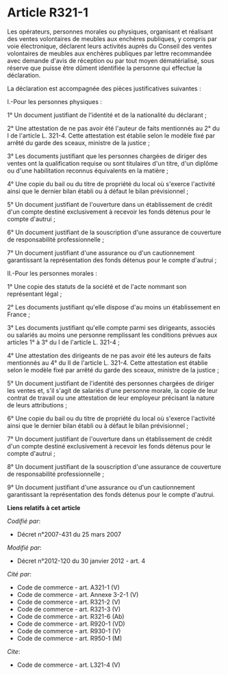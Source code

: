 # Article R321-1

Les opérateurs, personnes morales ou physiques, organisant et réalisant des ventes volontaires de meubles aux enchères
publiques, y compris par voie électronique, déclarent leurs activités auprès du Conseil des ventes volontaires de meubles aux
enchères publiques par lettre recommandée avec demande d'avis de réception ou par tout moyen dématérialisé, sous réserve que
puisse être dûment identifiée la personne qui effectue la déclaration. 

La déclaration est accompagnée des pièces justificatives suivantes : 

I.-Pour les personnes physiques : 

1° Un document justifiant de l'identité et de la nationalité du déclarant ; 

2° Une attestation de ne pas avoir été l'auteur de faits mentionnés au 2° du I de l'article L. 321-4. Cette attestation est
établie selon le modèle fixé par arrêté du garde des sceaux, ministre de la justice ; 

3° Les documents justifiant que les personnes chargées de diriger des ventes ont la qualification requise ou sont titulaires
d'un titre, d'un diplôme ou d'une habilitation reconnus équivalents en la matière ; 

4° Une copie du bail ou du titre de propriété du local où s'exerce l'activité ainsi que le dernier bilan établi ou à défaut
le bilan prévisionnel ; 

5° Un document justifiant de l'ouverture dans un établissement de crédit d'un compte destiné exclusivement à recevoir les
fonds détenus pour le compte d'autrui ; 

6° Un document justifiant de la souscription d'une assurance de couverture de responsabilité professionnelle ; 

7° Un document justifiant d'une assurance ou d'un cautionnement garantissant la représentation des fonds détenus pour le
compte d'autrui ; 

II.-Pour les personnes morales : 

1° Une copie des statuts de la société et de l'acte nommant son représentant légal ; 

2° Les documents justifiant qu'elle dispose d'au moins un établissement en France ; 

3° Les documents justifiant qu'elle compte parmi ses dirigeants, associés ou salariés au moins une personne remplissant les
conditions prévues aux articles 1° à 3° du I de l'article L. 321-4 ; 

4° Une attestation des dirigeants de ne pas avoir été les auteurs de faits mentionnés au 4° du II de l'article L. 321-4.
Cette attestation est établie selon le modèle fixé par arrêté du garde des sceaux, ministre de la justice ; 

5° Un document justifiant de l'identité des personnes chargées de diriger les ventes et, s'il s'agit de salariés d'une
personne morale, la copie de leur contrat de travail ou une attestation de leur employeur précisant la nature de leurs
attributions ; 

6° Une copie du bail ou du titre de propriété du local où s'exerce l'activité ainsi que le dernier bilan établi ou à défaut
le bilan prévisionnel ; 

7° Un document justifiant de l'ouverture dans un établissement de crédit d'un compte destiné exclusivement à recevoir les
fonds détenus pour le compte d'autrui ; 

8° Un document justifiant de la souscription d'une assurance de couverture de responsabilité professionnelle ; 

9° Un document justifiant d'une assurance ou d'un cautionnement garantissant la représentation des fonds détenus pour le
compte d'autrui.

**Liens relatifs à cet article**

_Codifié par_:

  - Décret n°2007-431 du 25 mars 2007

_Modifié par_:

  - Décret n°2012-120 du 30 janvier 2012 - art. 4

_Cité par_:

  - Code de commerce - art. A321-1 (V)
  - Code de commerce - art. Annexe 3-2-1 (V)
  - Code de commerce - art. R321-2 (V)
  - Code de commerce - art. R321-3 (V)
  - Code de commerce - art. R321-6 (Ab)
  - Code de commerce - art. R920-1 (VD)
  - Code de commerce - art. R930-1 (V)
  - Code de commerce - art. R950-1 (M)

_Cite_:

  - Code de commerce - art. L321-4 (V)
